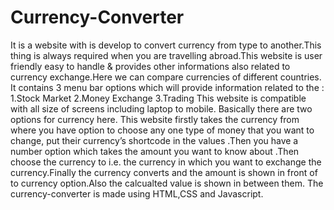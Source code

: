 # Currency-Converter
It is a website with is develop to convert currency from type to another.This thing is always required when you are travelling abroad.This website is user friendly easy to handle & provides other informations also related to currency exchange.Here we can compare currencies of different countries.
It contains 3 menu bar options which will provide information related to the :
1.Stock Market
2.Money Exchange
3.Trading
This website is compatible with all size of screens including laptop to mobile.
Basically there are two options for currency here.
This website firstly takes the currency from where you have option to choose any one type of money that you want to change, put their currency’s shortcode in the values .Then you have a number option which takes the amount you want to know about .Then choose the currency to i.e. the currency in which you want to exchange the currency.Finally the currency converts and the amount is shown in front of to currency option.Also the calcualted value is shown in between them.
The currency-converter is made using HTML,CSS and Javascript.
